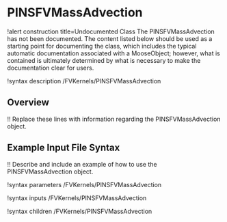 # PINSFVMassAdvection

!alert construction title=Undocumented Class
The PINSFVMassAdvection has not been documented. The content listed below should be used as a starting point for
documenting the class, which includes the typical automatic documentation associated with a
MooseObject; however, what is contained is ultimately determined by what is necessary to make the
documentation clear for users.

!syntax description /FVKernels/PINSFVMassAdvection

## Overview

!! Replace these lines with information regarding the PINSFVMassAdvection object.

## Example Input File Syntax

!! Describe and include an example of how to use the PINSFVMassAdvection object.

!syntax parameters /FVKernels/PINSFVMassAdvection

!syntax inputs /FVKernels/PINSFVMassAdvection

!syntax children /FVKernels/PINSFVMassAdvection

